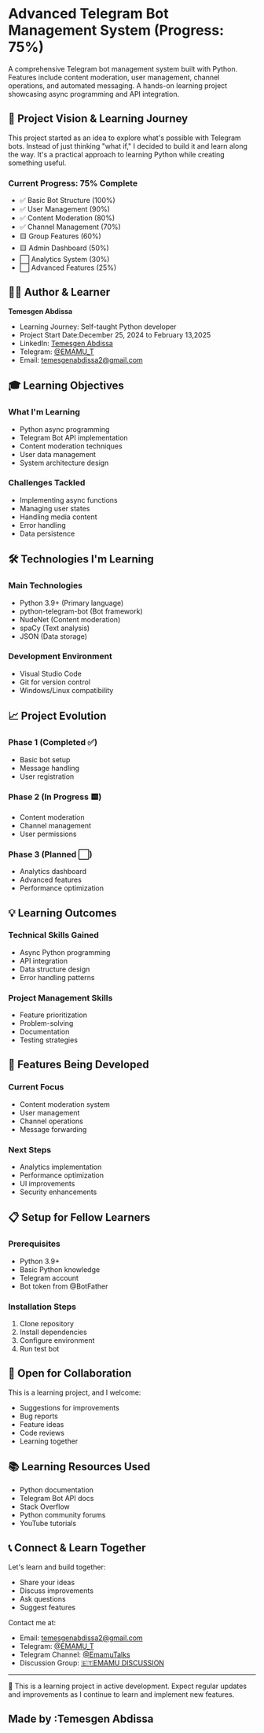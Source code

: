 # Advanced Telegram Bot Management System (Progress: 75%)

A comprehensive Telegram bot management system built with Python. Features include content moderation, user management, channel operations, and automated messaging. A hands-on learning project showcasing async programming and API integration.

## 🎯 Project Vision & Learning Journey
This project started as an idea to explore what's possible with Telegram bots. Instead of just thinking "what if," I decided to build it and learn along the way. It's a practical approach to learning Python while creating something useful.

### Current Progress: 75% Complete
- ✅ Basic Bot Structure (100%)
- ✅ User Management (90%)
- ✅ Content Moderation (80%)
- ✅ Channel Management (70%)
- 🟨 Group Features (60%)
- 🟨 Admin Dashboard (50%)
- ⬜ Analytics System (30%)
- ⬜ Advanced Features (25%)

## 👨‍💻 Author & Learner
**Temesgen Abdissa**
- Learning Journey: Self-taught Python developer
- Project Start Date:December 25, 2024 to February 13,2025 
- LinkedIn: [Temesgen Abdissa](https://www.linkedin.com/in/temesgen-abdissa-06315a25a/)
- Telegram: [@EMAMU_T](https://t.me/EMAMU_T)
- Email: temesgenabdissa2@gmail.com

## 🎓 Learning Objectives

### What I'm Learning
- Python async programming
- Telegram Bot API implementation
- Content moderation techniques
- User data management
- System architecture design

### Challenges Tackled
- Implementing async functions
- Managing user states
- Handling media content
- Error handling
- Data persistence

## 🛠️ Technologies I'm Learning

### Main Technologies
- Python 3.9+ (Primary language)
- python-telegram-bot (Bot framework)
- NudeNet (Content moderation)
- spaCy (Text analysis)
- JSON (Data storage)

### Development Environment
- Visual Studio Code
- Git for version control
- Windows/Linux compatibility

## 📈 Project Evolution

### Phase 1 (Completed ✅)
- Basic bot setup
- Message handling
- User registration

### Phase 2 (In Progress 🟨)
- Content moderation
- Channel management
- User permissions

### Phase 3 (Planned ⬜)
- Analytics dashboard
- Advanced features
- Performance optimization

## 💡 Learning Outcomes

### Technical Skills Gained
- Async Python programming
- API integration
- Data structure design
- Error handling patterns

### Project Management Skills
- Feature prioritization
- Problem-solving
- Documentation
- Testing strategies

## 🌟 Features Being Developed

### Current Focus
- Content moderation system
- User management
- Channel operations
- Message forwarding

### Next Steps
- Analytics implementation
- Performance optimization
- UI improvements
- Security enhancements

## 📋 Setup for Fellow Learners

### Prerequisites
- Python 3.9+
- Basic Python knowledge
- Telegram account
- Bot token from @BotFather

### Installation Steps
1. Clone repository
2. Install dependencies
3. Configure environment
4. Run test bot

## 🤝 Open for Collaboration

This is a learning project, and I welcome:
- Suggestions for improvements
- Bug reports
- Feature ideas
- Code reviews
- Learning together

## 📚 Learning Resources Used

- Python documentation
- Telegram Bot API docs
- Stack Overflow
- Python community forums
- YouTube tutorials

## 📞 Connect & Learn Together

Let's learn and build together:
- Share your ideas
- Discuss improvements
- Ask questions
- Suggest features

Contact me at:
- Email: temesgenabdissa2@gmail.com
- Telegram: [@EMAMU_T](https://t.me/EMAMU_T)
- Telegram Channel: [@EmamuTalks](https://t.me/EmamuTalks)
- Discussion Group: [🇪🇹EMAMU DISCUSSION](https://t.me/EmamuTalkschat)

---
🌱 This is a learning project in active development. Expect regular updates and improvements as I continue to learn and implement new features.

## Made by :Temesgen Abdissa 